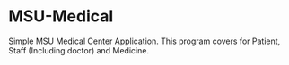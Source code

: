 # MSU-Medical

Simple MSU Medical Center Application. This program covers for Patient, Staff (Including doctor) and Medicine.
